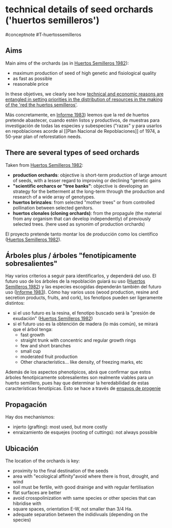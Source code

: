 # technical details of seed orchards ('huertos semilleros')
#conceptnote #T-huertossemilleros 

## Aims
Main aims of the orchards (as in [Huertos Semilleros 1982](▵%20Huertos%20Semilleros.md)):
-   maximum production of seed of high genetic and fisiological quality
-   as fast as possible
-   reasonable price

In these objetives, we clearly see how [technical and economic reasons are entangled in setting priorities in the distribution of resources in the making of the 'red the huertos semilleros'](technical%20and%20economic%20reasons%20are%20entangled%20in%20setting%20priorities%20in%20the%20distribution%20of%20resources%20in%20the%20making%20of%20the%20'red%20the%20huertos%20semilleros'.md).

Más concretamente, en [Informe 1983](▵%20Informe%20sobre%20la%20puesta%20en%20marcha%20del%20estudio%20de%20un%20Plan%20Nacional%20de%20Huertos%20Semilleros%20de%20especies%20forestales.md)) leemos que la red de huertos pretende abastecer, cuando estén listos y productivos, de muestras para investigación de todas las especies y subespecies ("razas" y para usarlos en repoblaciones acorde al [[Plan Nacional de Repoblaciones]] of 1974, a 50-year plan of reforestation needs. 

## There are several types of seed orchards
Taken from [Huertos Semilleros 1982](▵%20Huertos%20Semilleros.md):
-   **production orchards**: objective is short-term production of large amount of seeds, with a lesser regard to improving or declining "genetic gains
-   **"scientific orcharcs or "tree banks"**: objective is developing an strategy for the betterment at the long-term through the production and research of a wide array of genotypes. 
-   **huertos brinzales**: from selected "mother trees" or from controlled pollination between selected genitors.
-   **huertos clonales (cloning orchards)**: from the propagule (the material from any organism that can develop independently) of previously selected trees. (here used as synonim of production orchards)

El proyecto pretende tanto montar los de producción como los científico ([Huertos Semilleros 1982](▵%20Huertos%20Semilleros.md)).

## Árboles plus / árboles "fenotípicamente sobresalientes"
Hay varios criterios a seguir para identificarlos, y dependerá del uso. El futuro uso de los árboles de la repoblación guiará su uso ([Huertos Semilleros 1982](▵%20Huertos%20Semilleros.md)) y las especies escogidas dependerán también del futuro uso ([Informe 1983](▵%20Informe%20sobre%20la%20puesta%20en%20marcha%20del%20estudio%20de%20un%20Plan%20Nacional%20de%20Huertos%20Semilleros%20de%20especies%20forestales.md)). Cómo hay varios usos (wood production, resine and secretion products, fruits, and cork), los fenotipos pueden ser ligeramente distintos: 
- si el uso futuro es la resina, el fenotipo buscado será la "presión de exudación" ([Huertos Semilleros 1982](▵%20Huertos%20Semilleros.md))
- si el futuro uso es la obtención de madera (lo más común), se mirará que el árbol tenga:
	- fast growth  
	- straight trunk with concentric and regular growth rings 
	- few and short branches  
	- small cup  
	- moderated fruit production  
	- Other characterístics… like density, of freezing marks, etc

Además de los aspectos phenotipicos, abrá que confirmar que estos árboles fenotípicamente sobresalientes son realmente viables para un huerto semillero, pues hay que determinar la heredabilidad de estas características fenotípicas. Esto se hace a través de [ensayos de progenie](los%20ensayos%20de%20progenie%20permiten%20evaluar%20la%20ganancia%20genética%20de%20los%20huertos.md)

## Propagación
Hay dos mechanismos:
-   injerto (grafting): most used, but more costly
-   enraizamiento de esquejes (rooting of cuttings): not always possible


## Ubicación
The location of the orchards is key:
-   proximity to the final destination of the seeds
-   area with "ecological affinity"avoid where there is frost, drought, and wind
-   soil must be fertile, with good drainige and with regular fertilisation
-   flat surfaces are better
-   avoid crosspolinization with same species or other species that can hibridise with
-   square spaces, orientation E-W, not smaller than 3/4 Ha.
-   adequate separation between the indidivuals (depending on the species)